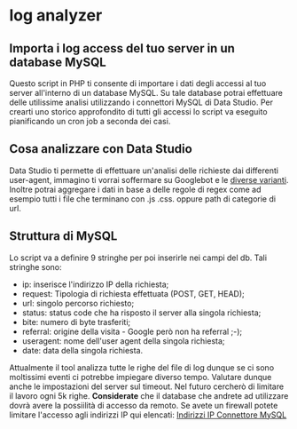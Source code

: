 # log analyzer
<h2>Importa i log access del tuo server in un database MySQL</h2>

Questo script in PHP ti consente di importare i dati degli accessi al tuo server all'interno di un database MySQL.
Su tale database potrai effettuare delle utilissime analisi utilizzando i connettori MySQL di Data Studio. Per crearti uno storico approfondito di tutti gli accessi lo script va eseguito pianificando un cron job a seconda dei casi.

<h2>Cosa analizzare con Data Studio</h2>
Data Studio ti permette di effettuare un'analisi delle richieste dai differenti user-agent, immagino ti vorrai soffermare su Googlebot e le <a href="https://support.google.com/webmasters/answer/1061943?hl=it">diverse varianti</a>.
Inoltre potrai aggregare i dati in base a delle regole di regex come ad esempio tutti i file che terminano con .js .css. oppure path di categorie di url.

<h2>Struttura di MySQL</h2>
Lo script va a definire 9 stringhe per poi inserirle nei campi del db. Tali stringhe sono:<br>

- ip: inserisce l'indirizzo IP della richiesta;
- request: Tipologia di richiesta effettuata (POST, GET, HEAD);
- url: singolo percorso richiesto;
- status: status code che ha risposto il server alla singola richiesta;
- bite: numero di byte trasferiti;
- referral: origine della visita - Google però non ha referral ;-); 
- useragent: nome dell'user agent della singola richiesta;
- date: data della singola richiesta.

Attualmente il tool analizza tutte le righe del file di log dunque se ci sono moltissimi eventi ci potrebbe impiegare diverso tempo. Valutare dunque anche le impostazioni del server sul timeout. 
Nel futuro cercherò di limitare il lavoro ogni 5k righe. 
<b>Considerate</b> che il database che andrete ad utilizzare dovrà avere la possiilità di accesso da remoto. Se avete un firewall potete limitare l'accesso agli indirizzi IP qui elencati: <a href="https://support.google.com/datastudio/answer/7088031?hl=it">Indirizzi IP Connettore MySQL</a>
